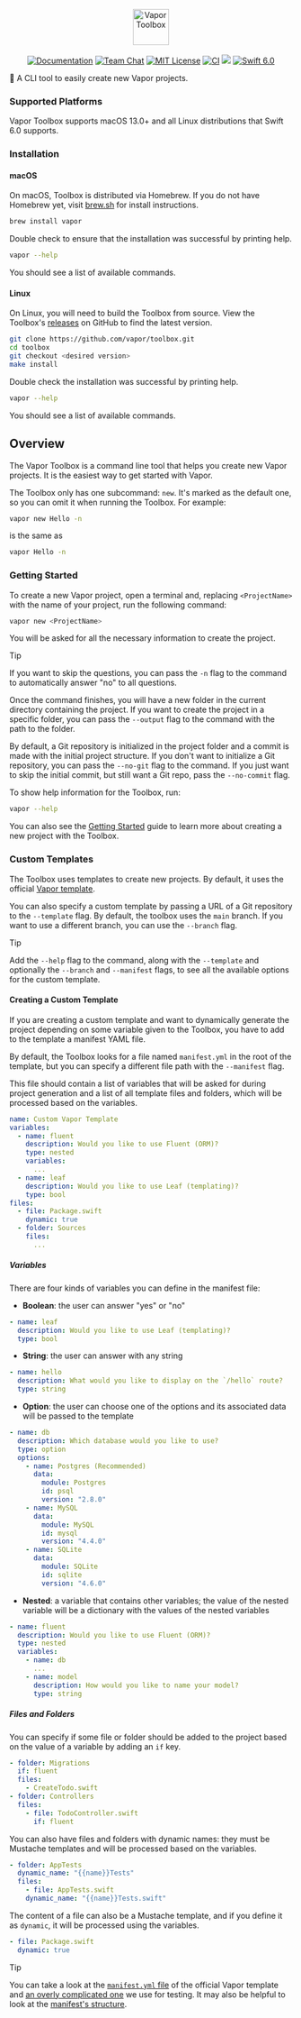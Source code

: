 <p align="center">
    <img 
        src="https://user-images.githubusercontent.com/1342803/87364900-cf9e6880-c542-11ea-9cdf-9621a11925e1.png" 
        height="64" 
        alt="Vapor Toolbox"
    >
    <br>
    <br>
    <a href="https://docs.vapor.codes/4.0/"><img src="https://design.vapor.codes/images/readthedocs.svg" alt="Documentation"></a>
    <a href="https://discord.gg/vapor"><img src="https://design.vapor.codes/images/discordchat.svg" alt="Team Chat"></a>
    <a href="LICENSE.txt"><img src="https://design.vapor.codes/images/mitlicense.svg" alt="MIT License"></a>
    <a href="https://github.com/vapor/toolbox/actions/workflows/test.yml"><img src="https://img.shields.io/github/actions/workflow/status/vapor/toolbox/test.yml?event=push&style=plastic&logo=github&label=tests&logoColor=%23ccc" alt="CI"></a>
    <a href="https://codecov.io/github/vapor/toolbox"><img src="https://img.shields.io/codecov/c/github/vapor/toolbox?style=plastic&logo=codecov&label=codecov"></a>
    <a href="https://swift.org"><img src="https://design.vapor.codes/images/swift60up.svg" alt="Swift 6.0"></a>
</p>

🧰 A CLI tool to easily create new Vapor projects.

### Supported Platforms

Vapor Toolbox supports macOS 13.0+ and all Linux distributions that Swift 6.0 supports.

### Installation

#### macOS

On macOS, Toolbox is distributed via Homebrew. If you do not have Homebrew yet, visit [brew.sh](https://brew.sh/) for install instructions.

```sh
brew install vapor
```

Double check to ensure that the installation was successful by printing help.

```sh
vapor --help
```

You should see a list of available commands.

#### Linux

On Linux, you will need to build the Toolbox from source. View the Toolbox's [releases](https://github.com/vapor/toolbox/releases) on GitHub to find the latest version.

```sh
git clone https://github.com/vapor/toolbox.git
cd toolbox
git checkout <desired version>
make install
```

Double check the installation was successful by printing help.

```sh
vapor --help
```

You should see a list of available commands.

## Overview

The Vapor Toolbox is a command line tool that helps you create new Vapor projects.
It is the easiest way to get started with Vapor.

The Toolbox only has one subcommand: `new`.
It's marked as the default one, so you can omit it when running the Toolbox.
For example:

```sh
vapor new Hello -n
```

is the same as

```sh
vapor Hello -n
```

### Getting Started

To create a new Vapor project, open a terminal and, replacing `<ProjectName>` with the name of your project, run the following command:

```sh
vapor new <ProjectName>
```

You will be asked for all the necessary information to create the project.

> [!TIP]
> If you want to skip the questions, you can pass the `-n` flag to the command to automatically answer "no" to all questions.

Once the command finishes, you will have a new folder in the current directory containing the project. If you want to create the project in a specific folder, you can pass the `--output` flag to the command with the path to the folder.

By default, a Git repository is initialized in the project folder and a commit is made with the initial project structure.
If you don't want to initialize a Git repository, you can pass the `--no-git` flag to the command.
If you just want to skip the initial commit, but still want a Git repo, pass the `--no-commit` flag.

To show help information for the Toolbox, run:

```sh
vapor --help
```

You can also see the [Getting Started](https://docs.vapor.codes/getting-started/hello-world/#new-project) guide to learn more about creating a new project with the Toolbox.

### Custom Templates

The Toolbox uses templates to create new projects.
By default, it uses the official [Vapor template](https://github.com/vapor/template).

You can also specify a custom template by passing a URL of a Git repository to the `--template` flag.
By default, the toolbox uses the `main` branch. If you want to use a different branch, you can use the `--branch` flag.

> [!TIP]
> Add the `--help` flag to the command, along with the `--template` and optionally the `--branch` and `--manifest` flags, to see all the available options for the custom template.

#### Creating a Custom Template

If you are creating a custom template and want to dynamically generate the project depending on some variable given to the Toolbox, you have to add to the template a manifest YAML file.

By default, the Toolbox looks for a file named `manifest.yml` in the root of the template, but you can specify a different file path with the `--manifest` flag.

This file should contain a list of variables that will be asked for during project generation and a list of all template files and folders, which will be processed based on the variables.

```yaml
name: Custom Vapor Template
variables:
  - name: fluent
    description: Would you like to use Fluent (ORM)?
    type: nested
    variables:
      ...
  - name: leaf
    description: Would you like to use Leaf (templating)?
    type: bool
files:
  - file: Package.swift
    dynamic: true
  - folder: Sources
    files:
      ...
```

##### Variables

There are four kinds of variables you can define in the manifest file:

- **Boolean**: the user can answer "yes" or "no"
```yaml
- name: leaf
  description: Would you like to use Leaf (templating)?
  type: bool
```

- **String**: the user can answer with any string
```yaml
- name: hello
  description: What would you like to display on the `/hello` route?
  type: string
```

- **Option**: the user can choose one of the options and its associated data will be passed to the template
```yaml
- name: db
  description: Which database would you like to use?
  type: option
  options:
    - name: Postgres (Recommended)
      data:
        module: Postgres
        id: psql
        version: "2.8.0"
    - name: MySQL
      data:
        module: MySQL
        id: mysql
        version: "4.4.0"
    - name: SQLite
      data:
        module: SQLite
        id: sqlite
        version: "4.6.0"
```

- **Nested**: a variable that contains other variables; the value of the nested variable will be a dictionary with the values of the nested variables
```yaml
- name: fluent
  description: Would you like to use Fluent (ORM)?
  type: nested
  variables:
    - name: db
      ...
    - name: model
      description: How would you like to name your model?
      type: string
```

##### Files and Folders

You can specify if some file or folder should be added to the project based on the value of a variable by adding an `if` key.

```yaml
- folder: Migrations
  if: fluent
  files:
    - CreateTodo.swift
- folder: Controllers
  files:
    - file: TodoController.swift
      if: fluent
```

You can also have files and folders with dynamic names: they must be Mustache templates and will be processed based on the variables.

```yaml
- folder: AppTests
  dynamic_name: "{{name}}Tests"
  files:
    - file: AppTests.swift
    dynamic_name: "{{name}}Tests.swift"
```

The content of a file can also be a Mustache template, and if you define it as `dynamic`, it will be processed using the variables.

```yaml
- file: Package.swift
  dynamic: true
```

> [!TIP]
> You can take a look at the [`manifest.yml` file](https://github.com/vapor/template/blob/main/manifest.yml) of the official Vapor template and [an overly complicated one](Tests/VaporToolboxTests/manifest.yml) we use for testing.
It may also be helpful to look at the [manifest's structure](Sources/VaporToolbox/TemplateManifest.swift).
